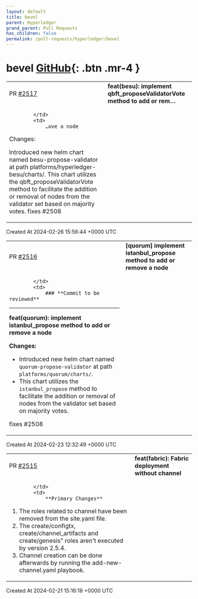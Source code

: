 ```yaml
---
layout: default
title: bevel
parent: Hyperledger
grand_parent: Pull Requests
has_children: false
permalink: /pull-requests/hyperledger/bevel
---
```


# bevel <span class="fs-3 right-align">[GitHub](https://github.com/hyperledger/bevel){: .btn .mr-4 }</span>


<div>
    <table>
        <tr>
            <td>
                PR <a href="https://github.com/hyperledger/bevel/pull/2517" class=".btn">#2517</a>
            </td>
            <td>
                <b>
                    feat(besu): implement qbft_proposeValidatorVote  method to add or rem…
                </b>
            </td>
        </tr>
        <tr>
            <td>
                
            </td>
            <td>
                …ove a node

Changes:

Introduced new helm chart named besu-propose-validator at path platforms/hyperledger-besu/charts/. This chart utilizes the qbft_proposeValidatorVote  method to facilitate the addition or removal of nodes from the validator set based on majority votes. fixes #2508
            </td>
        </tr>
    </table>
    <div class="right-align">
        Created At 2024-02-26 15:56:44 +0000 UTC
    </div>
</div>

<div>
    <table>
        <tr>
            <td>
                PR <a href="https://github.com/hyperledger/bevel/pull/2516" class=".btn">#2516</a>
            </td>
            <td>
                <b>
                    [quorum] implement istanbul_propose method to add or remove a node
                </b>
            </td>
        </tr>
        <tr>
            <td>
                
            </td>
            <td>
                ### **Commit to be reviewed**
---

**feat(quorum): implement istanbul_propose method to add or remove a node**

**Changes:**
- Introduced new helm chart named `quorum-propose-validator` at path `platforms/quorum/charts/`.
- This chart utilizes the `istanbul_propose` method to facilitate the addition or removal of nodes from the validator set based on majority votes.

fixes #2508
            </td>
        </tr>
    </table>
    <div class="right-align">
        Created At 2024-02-23 12:32:49 +0000 UTC
    </div>
</div>

<div>
    <table>
        <tr>
            <td>
                PR <a href="https://github.com/hyperledger/bevel/pull/2515" class=".btn">#2515</a>
            </td>
            <td>
                <b>
                    feat(fabric): Fabric deployment without channel
                </b>
            </td>
        </tr>
        <tr>
            <td>
                
            </td>
            <td>
                **Primary Changes**

1. The roles related to channel have been removed from the site.yaml file.
2. The create/configtx, create/channel_artifacts and create/genesis" roles aren't executed by version 2.5.4.
3. Channel creation can be done afterwards by running the add-new-channel.yaml playbook.
            </td>
        </tr>
    </table>
    <div class="right-align">
        Created At 2024-02-21 15:16:18 +0000 UTC
    </div>
</div>

